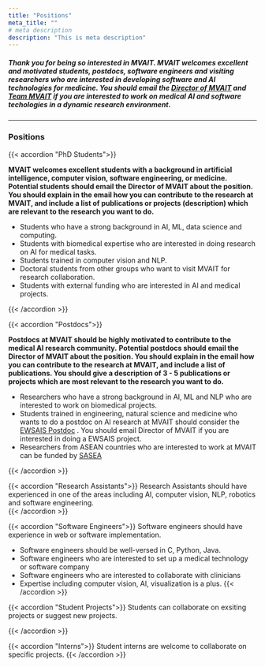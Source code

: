 ```yaml
---
title: "Positions"
meta_title: ""
# meta description
description: "This is meta description"
---
```



##### Thank you for being so interested in MVAIT. MVAIT welcomes excellent and motivated students, postdocs, software engineers and visiting researchers who are interested in developing software and AI technologies for medicine. You should email the [Director of MVAIT](mailto:siyong_yeo@sutd.edu.sg) and [Team MVAIT](mailto:medvisailab@gmail.com) if you are interested to work on medical AI and software techologies in a dynamic research environment.  



---


### Positions

{{< accordion "PhD Students">}}

**MVAIT welcomes excellent students with a background in artificial intelligence, computer vision, software engineering, or medicine.** 
**Potential students should email the Director of MVAIT about the position. You should explain in the email how you can contribute to the research at MVAIT, and include a list of publications or projects (description) which are relevant to the research you want to do.** 

- Students who have a strong background in AI, ML, data science and computing.  
- Students with biomedical expertise who are interested in doing research on AI for medical tasks.  
- Students trained in computer vision and NLP.
- Doctoral students from other groups who want to visit MVAIT for research collaboration.
- Students with external funding who are interested in AI and medical projects.  


{{< /accordion >}}



{{< accordion "Postdocs">}}

**Postdocs at MVAIT should be highly motivated to contribute to the medical AI research community.** 
**Potential postdocs should email the Director of MVAIT about the position. You should explain in the email how you can contribute to the research at MVAIT, and include a list of publications. You should give a description of 3 - 5 publications or projects which are most relevant to the research you want to do.** 
- Researchers who have a strong background in AI, ML and NLP who are interested to work on biomedical projects.
- Students trained in engineering, natural science and medicine who wants to do a postdoc on AI research at MVAIT should consider the [EWSAIS Postdoc](https://www.ntu.edu.sg/research/research-careers/the-eric-and-wendy-schmidt-ai-in-science-postdoctoral-fellowship) . You should email Director of MVAIT if you are interested in doing a EWSAIS project.    
- Researchers from ASEAN countries who are interested to work at MVAIT can be funded by [SASEA](https://snas.org.sg/aseanfellowship)

{{< /accordion >}}


{{< accordion "Research Assistants">}}
Research Assistants should have experienced in one of the areas including AI, computer vision, NLP, robotics and software engineering.  
{{< /accordion >}}


{{< accordion "Software Engineers">}}
Software engineers should have experience in web or software implementation. 
- Software engineers should be well-versed in C, Python, Java.
- Software engineers who are interested to set up a medical technology or software company 
- Software engineers who are interested to collaborate with clinicians
- Expertise including computer vision, AI, visualization is a plus. 
{{< /accordion >}}

{{< accordion "Student Projects">}}
Students can collaborate on exsiting projects or suggest new projects. 

{{< /accordion >}}


{{< accordion "Interns">}}
Student interns are welcome to collaborate on specific projects.
{{< /accordion >}}



